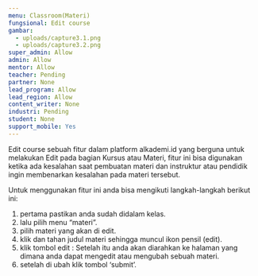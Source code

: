```yaml
---
menu: Classroom(Materi)
fungsional: Edit course
gambar:
  - uploads/capture3.1.png
  - uploads/capture3.2.png
super_admin: Allow
admin: Allow
mentor: Allow
teacher: Pending
partner: None
lead_program: Allow
lead_region: Allow
content_writer: None
industri: Pending
student: None
support_mobile: Yes
---
```

Edit course sebuah fitur dalam platform alkademi.id yang berguna untuk melakukan Edit pada bagian Kursus atau Materi, fitur ini bisa digunakan ketika ada kesalahan saat pembuatan materi dan instruktur atau pendidik ingin membenarkan kesalahan pada materi tersebut.

Untuk menggunakan fitur ini anda bisa mengikuti langkah-langkah berikut ini:

1. pertama pastikan anda sudah didalam kelas.
2. lalu pilih menu “materi”.
3. pilih materi yang akan di edit.
4. klik dan tahan judul materi sehingga muncul ikon pensil (edit).
5. klik tombol edit : Setelah itu anda akan diarahkan ke halaman yang dimana anda dapat mengedit atau mengubah sebuah materi.
6. setelah di ubah klik tombol ‘submit’.
